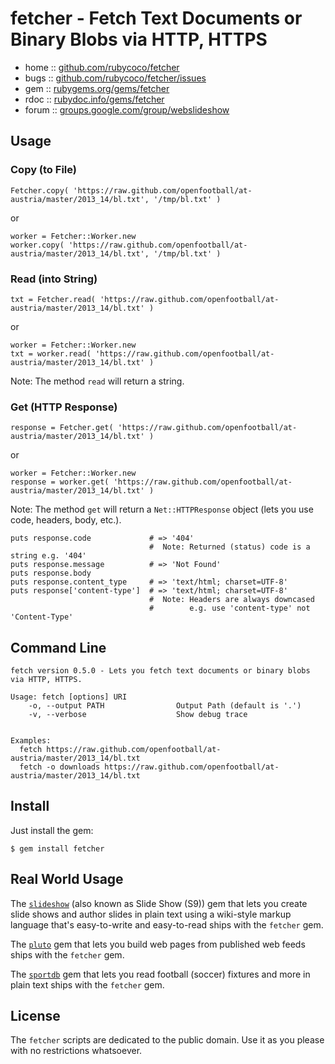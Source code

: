 # fetcher - Fetch Text Documents or Binary Blobs via HTTP, HTTPS

* home  :: [github.com/rubycoco/fetcher](https://github.com/rubycoco/fetcher)
* bugs  :: [github.com/rubycoco/fetcher/issues](https://github.com/rubycoco/fetcher/issues)
* gem   :: [rubygems.org/gems/fetcher](https://rubygems.org/gems/fetcher)
* rdoc  :: [rubydoc.info/gems/fetcher](http://rubydoc.info/gems/fetcher)
* forum :: [groups.google.com/group/webslideshow](https://groups.google.com/group/webslideshow)


## Usage

### Copy (to File)

    Fetcher.copy( 'https://raw.github.com/openfootball/at-austria/master/2013_14/bl.txt', '/tmp/bl.txt' )

or

    worker = Fetcher::Worker.new
    worker.copy( 'https://raw.github.com/openfootball/at-austria/master/2013_14/bl.txt', '/tmp/bl.txt' )


### Read (into String)

    txt = Fetcher.read( 'https://raw.github.com/openfootball/at-austria/master/2013_14/bl.txt' )

or

    worker = Fetcher::Worker.new
    txt = worker.read( 'https://raw.github.com/openfootball/at-austria/master/2013_14/bl.txt' )

Note: The method `read` will return a string.


### Get (HTTP Response)

    response = Fetcher.get( 'https://raw.github.com/openfootball/at-austria/master/2013_14/bl.txt' )

or

    worker = Fetcher::Worker.new
    response = worker.get( 'https://raw.github.com/openfootball/at-austria/master/2013_14/bl.txt' )

Note: The method `get` will return a `Net::HTTPResponse` object
(lets you use code, headers, body, etc.).

    puts response.code             # => '404'
                                   #  Note: Returned (status) code is a string e.g. '404'
    puts response.message          # => 'Not Found'
    puts response.body
    puts response.content_type     # => 'text/html; charset=UTF-8'
    puts response['content-type']  # => 'text/html; charset=UTF-8'
                                   #  Note: Headers are always downcased
                                   #        e.g. use 'content-type' not 'Content-Type'


## Command Line

```
fetch version 0.5.0 - Lets you fetch text documents or binary blobs via HTTP, HTTPS.

Usage: fetch [options] URI
    -o, --output PATH                Output Path (default is '.')
    -v, --verbose                    Show debug trace


Examples:
  fetch https://raw.github.com/openfootball/at-austria/master/2013_14/bl.txt
  fetch -o downloads https://raw.github.com/openfootball/at-austria/master/2013_14/bl.txt
```


## Install

Just install the gem:

    $ gem install fetcher


## Real World Usage

The [`slideshow`](http://slideshow-s9.github.io) (also known as Slide Show (S9)) gem
that lets you create slide shows
and author slides in plain text using a wiki-style markup language that's easy-to-write and easy-to-read
ships with the `fetcher` gem.

The [`pluto`](https://github.com/feedreader) gem that lets you build web pages
from published web feeds
ships with the `fetcher` gem.

The [`sportdb`](https://github.com/geraldb/sport.db.ruby) gem that lets you read football (soccer) fixtures
and more in plain text
ships with the `fetcher` gem.


## License

The `fetcher` scripts are dedicated to the public domain.
Use it as you please with no restrictions whatsoever.
